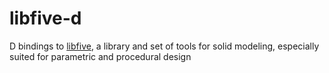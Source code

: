 # libfive-d

D bindings to [libfive](https://github.com/libfive/libfive/tree/master), a library and set of tools for solid modeling, especially suited for parametric and procedural design

<!-- TODO: Upstream these bindings to subprojects/libfive/libfive/stdlib -->
